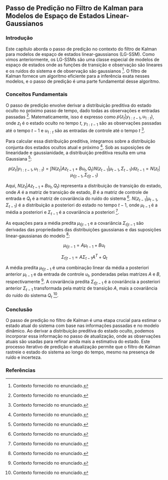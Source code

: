 ## Passo de Predição no Filtro de Kalman para Modelos de Espaço de Estados Linear-Gaussianos

### Introdução
Este capítulo aborda o passo de predição no contexto do filtro de Kalman para modelos de espaço de estados linear-gaussianos (LG-SSM). Como vimos anteriormente, os LG-SSMs são uma classe especial de modelos de espaço de estados onde as funções de transição e observação são lineares e os ruídos do sistema e de observação são gaussianos [^1]. O filtro de Kalman fornece um algoritmo eficiente para a inferência exata nesses modelos, e o passo de predição é uma parte fundamental desse algoritmo.

### Conceitos Fundamentais
O passo de predição envolve derivar a distribuição preditiva do estado oculto no próximo passo de tempo, dado todas as observações e entradas passadas [^1]. Matematicamente, isso é expresso como $p(z_t | y_{1:t-1}, u_{1:t})$, onde $z_t$ é o estado oculto no tempo $t$, $y_{1:t-1}$ são as observações passadas até o tempo $t-1$ e $u_{1:t}$ são as entradas de controle até o tempo $t$ [^1].

Para calcular essa distribuição preditiva, integramos sobre a distribuição conjunta dos estados ocultos atual e próximo [^1]. Sob as suposições de linearidade e gaussianidade, a distribuição preditiva resulta em uma Gaussiana [^1]:

$$ p(z_t | y_{1:t-1}, u_{1:t}) = \int N(z_t | A z_{t-1} + B u_t, Q_t) N(z_{t-1} | \mu_{t-1}, \Sigma_{t-1}) dz_{t-1} = N(z_t | \mu_{t|t-1}, \Sigma_{t|t-1}) $$

Aqui, $N(z_t | A z_{t-1} + B u_t, Q_t)$ representa a distribuição de transição do estado, onde $A$ é a matriz de transição de estado, $B$ é a matriz de controle de entrada e $Q_t$ é a matriz de covariância do ruído do sistema [^1]. $N(z_{t-1} | \mu_{t-1}, \Sigma_{t-1})$ é a distribuição a posteriori do estado no tempo $t-1$, onde $\mu_{t-1}$ é a média a posteriori e $\Sigma_{t-1}$ é a covariância a posteriori [^1].

As equações para a média predita $\mu_{t|t-1}$ e a covariância $\Sigma_{t|t-1}$ são derivadas das propriedades das distribuições gaussianas e das suposições linear-gaussianas do modelo [^1]:

$$ \mu_{t|t-1} = A \mu_{t-1} + B u_t $$

$$ \Sigma_{t|t-1} = A \Sigma_{t-1} A^T + Q_t $$

A média predita $\mu_{t|t-1}$ é uma combinação linear da média a posteriori anterior $\mu_{t-1}$ e da entrada de controle $u_t$, ponderadas pelas matrizes $A$ e $B$, respectivamente [^1]. A covariância predita $\Sigma_{t|t-1}$ é a covariância a posteriori anterior $\Sigma_{t-1}$ transformada pela matriz de transição $A$, mais a covariância do ruído do sistema $Q_t$ [^1].

### Conclusão
O passo de predição no filtro de Kalman é uma etapa crucial para estimar o estado atual do sistema com base nas informações passadas e no modelo dinâmico. Ao derivar a distribuição preditiva do estado oculto, podemos incorporar essa informação no passo de atualização, onde as observações atuais são usadas para refinar ainda mais a estimativa do estado. Este processo iterativo de predição e atualização permite que o filtro de Kalman rastreie o estado do sistema ao longo do tempo, mesmo na presença de ruído e incerteza.

### Referências
[^1]: Contexto fornecido no enunciado.

<!-- END -->
